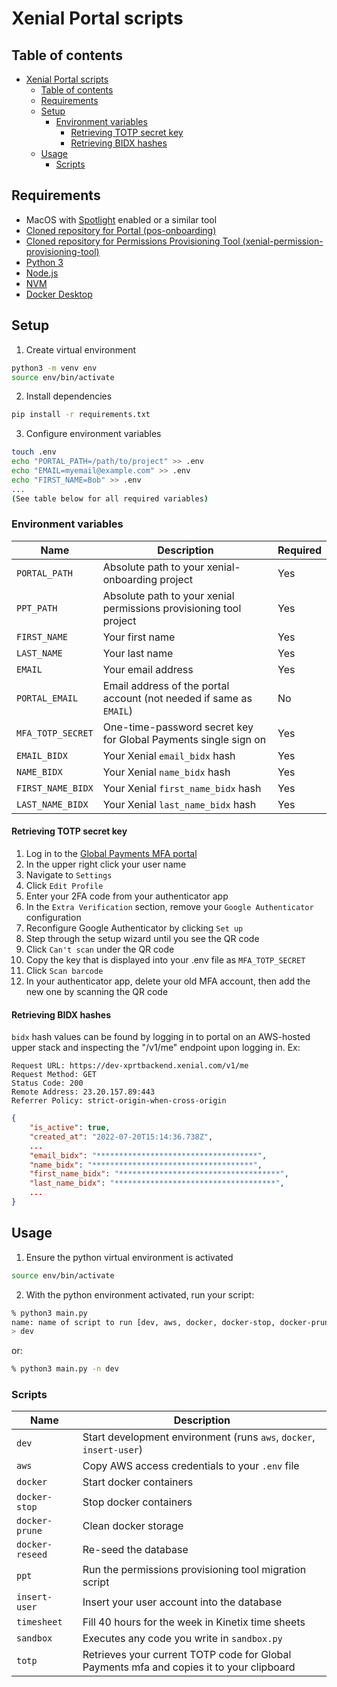 # Xenial Portal scripts

## Table of contents
- [Xenial Portal scripts](#xenial-portal-scripts)
  - [Table of contents](#table-of-contents)
  - [Requirements](#requirements)
  - [Setup](#setup)
    - [Environment variables](#environment-variables)
      - [Retrieving TOTP secret key](#retrieving-totp-secret-key)
      - [Retrieving BIDX hashes](#retrieving-bidx-hashes)
  - [Usage](#usage)
    - [Scripts](#scripts)

## Requirements
- MacOS with [Spotlight](https://support.apple.com/guide/mac-help/search-with-spotlight-mchlp1008/mac) enabled or a similar tool
- [Cloned repository for Portal (pos-onboarding)](https://bit.xenial.com/projects/HC/repos/pos-onboarding/browse)
- [Cloned repository for Permissions Provisioning Tool (xenial-permission-provisioning-tool)](https://bit.xenial.com/projects/HC/repos/xenial-permission-provisioning-tool/browse)
- [Python 3](https://www.python.org/downloads/)
- [Node.js](https://nodejs.org/en)
- [NVM](https://github.com/nvm-sh/nvm)
- [Docker Desktop](https://www.docker.com/products/docker-desktop/)

## Setup

1. Create virtual environment
```bash
python3 -m venv env
source env/bin/activate
```

2. Install dependencies
```bash
pip install -r requirements.txt
```

3. Configure environment variables
```bash
touch .env
echo "PORTAL_PATH=/path/to/project" >> .env
echo "EMAIL=myemail@example.com" >> .env
echo "FIRST_NAME=Bob" >> .env
...
(See table below for all required variables)
```

### Environment variables
| Name              | Description                                                         | Required |
|-------------------|---------------------------------------------------------------------|----------|
| `PORTAL_PATH`     | Absolute path to your xenial-onboarding project                     | Yes      |
| `PPT_PATH`        | Absolute path to your xenial permissions provisioning tool project  | Yes      |
| `FIRST_NAME`      | Your first name                                                     | Yes      |
| `LAST_NAME`       | Your last name                                                      | Yes      |
| `EMAIL`           | Your email address                                                  | Yes      |
| `PORTAL_EMAIL`    | Email address of the portal account (not needed if same as `EMAIL`) | No       |
| `MFA_TOTP_SECRET` | One-time-password secret key for Global Payments single sign on     | Yes      |
| `EMAIL_BIDX`      | Your Xenial `email_bidx` hash                                       | Yes      |
| `NAME_BIDX`       | Your Xenial `name_bidx` hash                                        | Yes      |
| `FIRST_NAME_BIDX` | Your Xenial `first_name_bidx` hash                                  | Yes      |
| `LAST_NAME_BIDX`  | Your Xenial `last_name_bidx` hash                                   | Yes      |

#### Retrieving TOTP secret key
1. Log in to the [Global Payments MFA portal](https://mfa.sso.globalpay.com/)
2. In the upper right click your user name
3. Navigate to `Settings`
4. Click `Edit Profile`
5. Enter your 2FA code from your authenticator app
6. In the `Extra Verification` section, remove your `Google Authenticator` configuration
7. Reconfigure Google Authenticator by clicking `Set up`
8. Step through the setup wizard until you see the QR code
9. Click `Can't scan` under the QR code
10. Copy the key that is displayed into your .env file as `MFA_TOTP_SECRET` 
11. Click `Scan barcode`
12. In your authenticator app, delete your old MFA account, then add the new one by scanning the QR code

#### Retrieving BIDX hashes
`bidx` hash values can be found by logging in to portal on an AWS-hosted upper stack and inspecting the "/v1/me" endpoint upon logging in. Ex:

```
Request URL: https://dev-xprtbackend.xenial.com/v1/me
Request Method: GET
Status Code: 200 
Remote Address: 23.20.157.89:443
Referrer Policy: strict-origin-when-cross-origin
```
```json
{
    "is_active": true,
    "created_at": "2022-07-20T15:14:36.738Z",
    ...
    "email_bidx": "************************************",
    "name_bidx": "************************************",
    "first_name_bidx": "************************************",
    "last_name_bidx": "************************************",
    ...
}
```



## Usage

1. Ensure the python virtual environment is activated
```bash
source env/bin/activate
```

2. With the python environment activated, run your script:
```bash
% python3 main.py               
name: name of script to run [dev, aws, docker, docker-stop, docker-prune, docker-reseed, insert_user, timesheet]
> dev
```
or:
```bash
% python3 main.py -n dev
```

### Scripts
| Name              | Description                                                                              |
|-------------------|------------------------------------------------------------------------------------------|
| `dev`             | Start development environment (runs `aws`, `docker`, `insert-user`)                      |
| `aws`             | Copy AWS access credentials to your `.env` file                                          |
| `docker`          | Start docker containers                                                                  |
| `docker-stop`     | Stop docker containers                                                                   |
| `docker-prune`    | Clean docker storage                                                                     |
| `docker-reseed`   | Re-seed the database                                                                     |
| `ppt`             | Run the permissions provisioning tool migration script                                   |
| `insert-user`     | Insert your user account into the database                                               |
| `timesheet`       | Fill 40 hours for the week in Kinetix time sheets                                        |
| `sandbox`         | Executes any code you write in `sandbox.py`                                              |
| `totp`            | Retrieves your current TOTP code for Global Payments mfa and copies it to your clipboard |